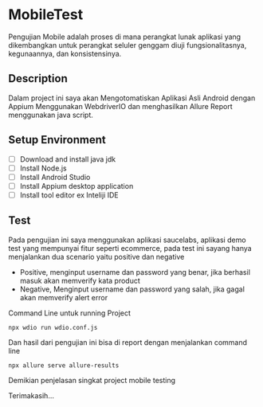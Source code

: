 # MobileTest

Pengujian Mobile adalah proses di mana perangkat lunak aplikasi yang dikembangkan untuk perangkat seluler genggam diuji fungsionalitasnya, kegunaannya, dan konsistensinya.

## Description
Dalam project ini saya akan Mengotomatiskan Aplikasi Asli Android dengan Appium Menggunakan WebdriverIO dan menghasilkan Allure Report menggunakan java script.

## Setup Environment
- [ ] Download and install java jdk
- [ ] Install Node.js
- [ ] Install Android Studio
- [ ] Install Appium desktop application
- [ ] Install tool editor ex Inteliji IDE

## Test

Pada pengujian ini saya menggunakan aplikasi saucelabs, aplikasi demo test yang 
mempunyai fitur seperti ecommerce,
pada test ini sayang hanya menjalankan dua scenario yaitu positive dan negative
- Positive, menginput username dan password yang benar, jika berhasil masuk akan memverify kata product
- Negative, Menginput username dan password yang salah, jika gagal akan memverify alert error

Command Line untuk running Project
```
npx wdio run wdio.conf.js
```
Dan hasil dari pengujian ini bisa di report dengan menjalankan command line
```
npx allure serve allure-results
```

Demikian penjelasan singkat project mobile testing

Terimakasih...
